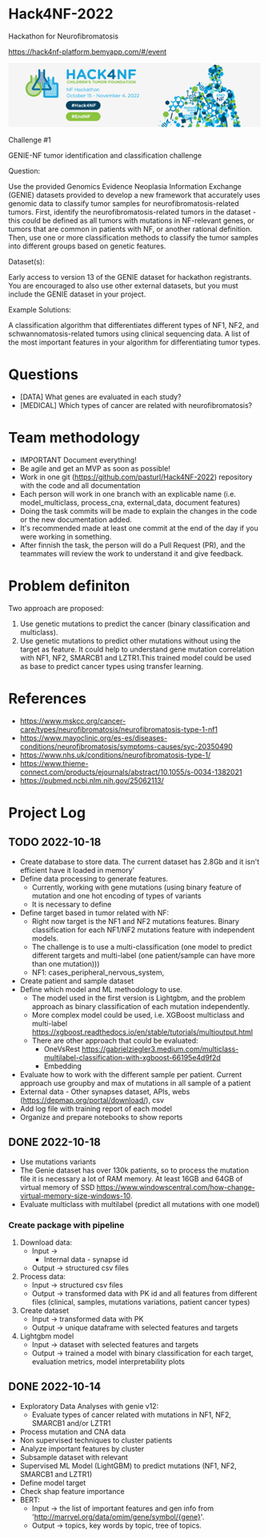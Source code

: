 # Hack4NF-2022
Hackathon for Neurofibromatosis

https://hack4nf-platform.bemyapp.com/#/event 

![hack4NF](static/image/hack4NF.png)

Challenge #1

GENIE-NF tumor identification and classification challenge

Question:

Use the provided Genomics Evidence Neoplasia Information Exchange (GENIE) datasets provided to develop a new framework that accurately uses genomic data to classify tumor samples for neurofibromatosis-related tumors. First, identify the neurofibromatosis-related tumors in the dataset - this could be defined as all tumors with mutations in NF-relevant genes, or tumors that are common in patients with NF, or another rational definition. Then, use one or more classification methods to classify the tumor samples into different groups based on genetic features. 

Dataset(s):

Early access to version 13 of the GENIE dataset for hackathon registrants. You are encouraged to also use other external datasets, but you must include the GENIE dataset in your project.  

Example Solutions:

A classification algorithm that differentiates different types of NF1, NF2, and schwannomatosis-related tumors using clinical sequencing data. A list of the most important features in your algorithm for differentiating tumor types.  

# Questions
* [DATA] What genes are evaluated in each study?
* [MEDICAL] Which types of cancer are related with neurofibromatosis?

# Team methodology
* IMPORTANT Document everything! 
* Be agile and get an MVP as soon as possible!
* Work in one git (https://github.com/pasturl/Hack4NF-2022)
  repository with the code and all documentation
* Each person will work in one branch with an explicable name 
  (i.e. model_multiclass, process_cna, external_data, document features)
* Doing the task commits will be made to explain the changes in 
  the code or the new documentation added. 
* It's recommended made at least one commit at the end of the day
  if you were working in something. 
* After finnish the task, the person will do a Pull Request (PR), 
  and the teammates will review the work to understand it
  and give feedback.

# Problem definiton
Two approach are proposed:
1. Use genetic mutations to predict the cancer (binary classification and multiclass).
2. Use genetic mutations to predict other mutations without using the target
   as feature. It could help to understand gene mutation correlation 
   with NF1, NF2, SMARCB1 and LZTR1.This trained model could be used as base 
   to predict cancer types using transfer learning.


# References
* https://www.mskcc.org/cancer-care/types/neurofibromatosis/neurofibromatosis-type-1-nf1
* https://www.mayoclinic.org/es-es/diseases-conditions/neurofibromatosis/symptoms-causes/syc-20350490
* https://www.nhs.uk/conditions/neurofibromatosis-type-1/
* https://www.thieme-connect.com/products/ejournals/abstract/10.1055/s-0034-1382021
* https://pubmed.ncbi.nlm.nih.gov/25062113/

# Project Log

## TODO 2022-10-18
* Create database to store data. The current dataset has 2.8Gb and
  it isn't efficient have it loaded in memory'
* Define data processing to generate features. 
  * Currently, working with gene mutations (using binary feature 
    of mutation and one hot encoding of types of variants
  * It is necessary to define
* Define target based in tumor related with NF:
  * Right now target is the NF1 and NF2 mutations features.
    Binary classification for each NF1/NF2 mutations feature
    with independent models.
  * The challenge is to use a multi-classification (one model to 
    predict different targets and multi-label (one patient/sample 
    can have more than one mutation)))  
  * NF1: cases_peripheral_nervous_system, 
* Create patient and sample dataset 
* Define which model and ML methodology to use.
  * The model used in the first version is Lightgbm, and the
    problem approach as binary classification of each mutation independently.
  * More complex model could be used, i.e. XGBoost multiclass and
    multi-label https://xgboost.readthedocs.io/en/stable/tutorials/multioutput.html
  * There are other approach that could be evaluated:
    * OneVsRest https://gabrielziegler3.medium.com/multiclass-multilabel-classification-with-xgboost-66195e4d9f2d
    * Embedding
* Evaluate how to work with the different sample per patient. 
  Current approach use groupby and max of mutations in all sample of a patient
* External data - Other synapses dataset, APIs, webs
  (https://depmap.org/portal/download/), csv
* Add log file with training report of each model
* Organize and prepare notebooks to show reports

## DONE 2022-10-18
* Use mutations variants
* The Genie dataset has over 130k patients, so to process the mutation
  file it is necessary a lot of RAM memory. At least 16GB and 64GB of 
  virtual memory of SSD
  https://www.windowscentral.com/how-change-virtual-memory-size-windows-10.
* Evaluate multiclass with multilabel (predict all mutations with one model)
### Create package with pipeline
1. Download data: 
    * Input -> 
        * Internal data - synapse id
    * Output -> structured csv files
2. Process data: 
    * Input -> structured csv files
    * Output -> transformed data with PK id and all features
      from different files (clinical, samples, mutations variations, patient cancer types)
3. Create dataset
    * Input ->  transformed data with PK
    * Output -> unique dataframe with selected features and targets
4. Lightgbm model
    * Input ->  dataset with selected features and targets
    * Output -> trained a model with binary classification for each target, evaluation metrics, model interpretability plots

## DONE 2022-10-14
* Exploratory Data Analyses with genie v12:
  * Evaluate types of cancer related with mutations in NF1, NF2, SMARCB1 and/or LZTR1
* Process mutation and CNA data
* Non supervised techniques to cluster patients
* Analyze important features by cluster 
* Subsample dataset with relevant 
* Supervised ML Model (LightGBM) to predict mutations (NF1, NF2, SMARCB1 and LZTR1)
* Define model target
* Check shap feature importance
* BERT:
  * Input -> the list of important features and gen info from
    'http://marrvel.org/data/omim/gene/symbol/{gene}'.
  * Output -> topics, key words by topic, tree of topics.

